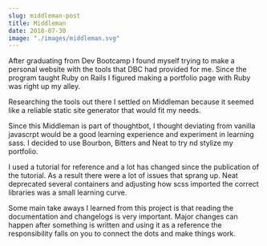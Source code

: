 ```yaml
---
slug: middleman-post
title: Middleman
date: 2018-07-30
image: "./images/middleman.svg"
---
```


After graduating from Dev Bootcamp I found myself trying to make a personal website with the tools that DBC had provided for me. Since the program taught Ruby on Rails I figured making a portfolio page with Ruby was right up my alley.

Researching the tools out there I settled on Middleman because it seemed like a reliable static site generator that would fit my needs.

Since this Middleman is part of thoughtbot, I thought deviating from vanilla javascrpt would be a good learning experience and experiment in learning sass. I decided to use Bourbon, Bitters and Neat to try nd stylize my portfolio.

I used a tutorial for reference and a lot has changed since the publication of the tutorial. As a result there were a lot of issues that sprang up. Neat deprecated several containers and adjusting how scss imported the correct libraries was a small learning curve.

Some main take aways I learned from this project is that reading the documentation and changelogs is very important. Major changes can happen after something is written and using it as a reference the responsibility falls on you to connect the dots and make things work.
